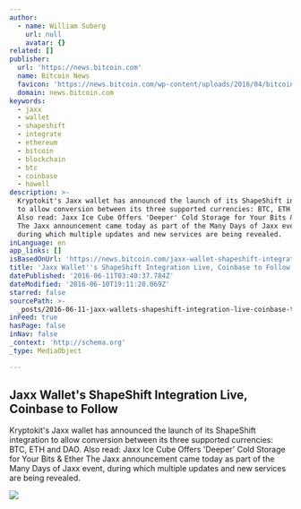 ```yaml
---
author:
  - name: William Suberg
    url: null
    avatar: {}
related: []
publisher:
  url: 'https://news.bitcoin.com'
  name: Bitcoin News
  favicon: 'https://news.bitcoin.com/wp-content/uploads/2016/04/bitcoin_fav.png'
  domain: news.bitcoin.com
keywords:
  - jaxx
  - wallet
  - shapeshift
  - integrate
  - ethereum
  - bitcoin
  - blockchain
  - btc
  - coinbase
  - howell
description: >-
  Kryptokit's Jaxx wallet has announced the launch of its ShapeShift integration
  to allow conversion between its three supported currencies: BTC, ETH and DAO.
  Also read: Jaxx Ice Cube Offers 'Deeper' Cold Storage for Your Bits & Ether
  The Jaxx announcement came today as part of the Many Days of Jaxx event,
  during which multiple updates and new services are being revealed.
inLanguage: en
app_links: []
isBasedOnUrl: 'https://news.bitcoin.com/jaxx-wallet-shapeshift-integration/'
title: 'Jaxx Wallet''s ShapeShift Integration Live, Coinbase to Follow'
datePublished: '2016-06-11T03:40:37.784Z'
dateModified: '2016-06-10T19:11:20.069Z'
starred: false
sourcePath: >-
  _posts/2016-06-11-jaxx-wallets-shapeshift-integration-live-coinbase-to-follo.md
inFeed: true
hasPage: false
inNav: false
_context: 'http://schema.org'
_type: MediaObject

---
```

<article style=""><h1>Jaxx Wallet's ShapeShift Integration Live, Coinbase to Follow</h1><p>Kryptokit's Jaxx wallet has announced the launch of its ShapeShift integration to allow conversion between its three supported currencies: BTC, ETH and DAO. Also read: Jaxx Ice Cube Offers 'Deeper' Cold Storage for Your Bits &amp; Ether The Jaxx announcement came today as part of the Many Days of Jaxx event, during which multiple updates and new services are being revealed.</p><img src="https://news.bitcoin.com/wp-content/uploads/2016/06/Jaxx_Shapeshift-Banner.png" /></article>